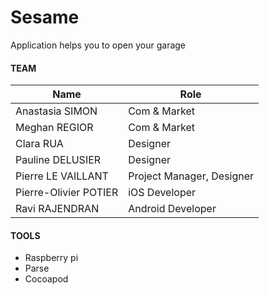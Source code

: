 Sesame 
==========

Application helps you to open your garage


#### TEAM
| Name  |  Role|
| ------------- | ------------- |
| Anastasia SIMON | Com & Market |
| Meghan REGIOR  | Com & Market  |
| Clara RUA | Designer |
| Pauline DELUSIER | Designer |
| Pierre LE VAILLANT | Project Manager, Designer |
| Pierre-Olivier POTIER | iOS Developer |
| Ravi RAJENDRAN | Android Developer |

#### TOOLS
* Raspberry pi  
* Parse
* Cocoapod
